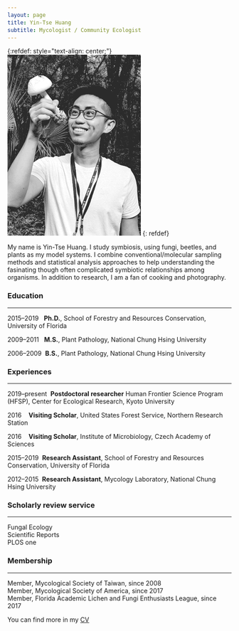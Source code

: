 ```yaml
---
layout: page
title: Yin-Tse Huang
subtitle: Mycologist / Community Ecologist
---
```

{:refdef: style="text-align: center;"}
![](assets/img/MeintheField_300px.png)
{: refdef}

My name is Yin-Tse Huang. I study symbiosis, using fungi, beetles, and plants as my model systems. I combine conventional/molecular sampling methods and statistical analysis approaches to help understanding the fasinating though often complicated symbiotic relationships among organisms. In addition to research, I am a fan of cooking and photography.

### Education

______

2015–2019&nbsp;&nbsp;&nbsp;**Ph.D.**, School of Forestry and Resources Conservation, University of Florida

2009–2011&nbsp;&nbsp;&nbsp;**M.S.**, Plant Pathology, National Chung Hsing University

2006–2009&nbsp;&nbsp;**B.S.**, Plant Pathology, National Chung Hsing University

### Experiences

______

2019–present&nbsp;&nbsp;**Postdoctoral researcher** Human Frontier Science Program (HFSP), Center for Ecological Research, Kyoto University

2016&nbsp;&nbsp;&nbsp;&nbsp;**Visiting Scholar**, United States Forest Service, Northern Research Station

2016&nbsp;&nbsp;&nbsp;&nbsp;**Visiting Scholar**, Institute of Microbiology, Czech Academy of Sciences

2015–2019&nbsp;&nbsp;**Research Assistant**, School of Forestry and Resources Conservation, University of Florida

2012–2015&nbsp;&nbsp;**Research Assistant**, Mycology Laboratory, National Chung Hsing University

### Scholarly review service

_______

Fungal Ecology<br>
Scientific Reports<br>
PLOS one<br>

### Membership

_______

Member, Mycological Society of Taiwan, since 2008<br>
Member, Mycological Society of America, since 2017<br>
Member, Florida Academic Lichen and Fungi Enthusiasts League, since 2017<br>


You can find more in my [CV](/assets/img/YinTse%20Huang%20CV%202020.pdf)

&nbsp;&nbsp;&nbsp;&nbsp;&nbsp;&nbsp;&nbsp;&nbsp;&nbsp;&nbsp;&nbsp;&nbsp;&nbsp;&nbsp;
&nbsp;&nbsp;&nbsp;&nbsp;
